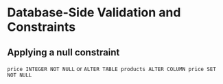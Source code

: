 # Database-Side Validation and Constraints

## Applying a null constraint

`price INTEGER NOT NULL` or `ALTER TABLE products ALTER COLUMN price SET NOT NULL`
